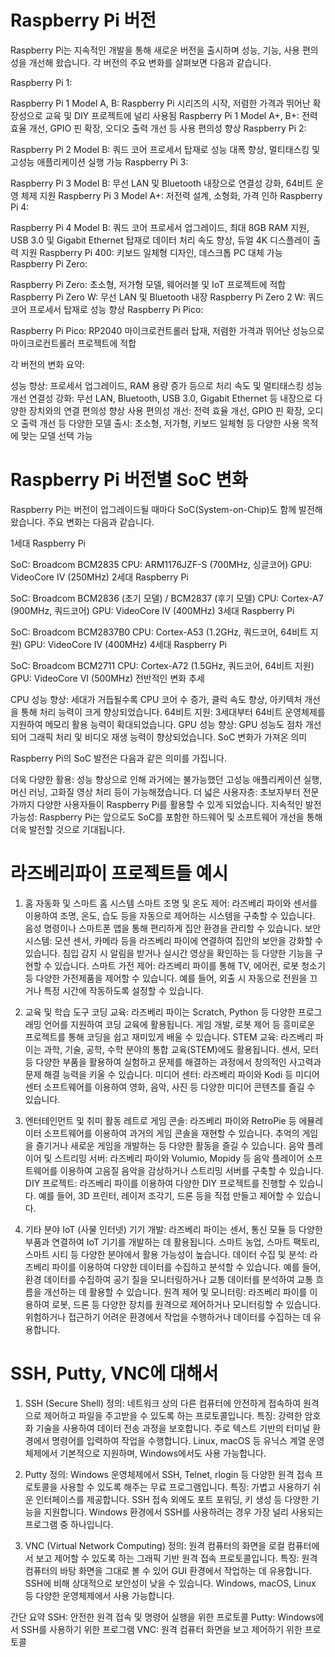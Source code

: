 # Raspberry Pi 버전

Raspberry Pi는 지속적인 개발을 통해 새로운 버전을 출시하며 성능, 기능, 사용 편의성을 개선해 왔습니다. 각 버전의 주요 변화를 살펴보면 다음과 같습니다.

Raspberry Pi 1:

Raspberry Pi 1 Model A, B: Raspberry Pi 시리즈의 시작, 저렴한 가격과 뛰어난 확장성으로 교육 및 DIY 프로젝트에 널리 사용됨
Raspberry Pi 1 Model A+, B+: 전력 효율 개선, GPIO 핀 확장, 오디오 출력 개선 등 사용 편의성 향상
Raspberry Pi 2:

Raspberry Pi 2 Model B: 쿼드 코어 프로세서 탑재로 성능 대폭 향상, 멀티태스킹 및 고성능 애플리케이션 실행 가능
Raspberry Pi 3:

Raspberry Pi 3 Model B: 무선 LAN 및 Bluetooth 내장으로 연결성 강화, 64비트 운영 체제 지원
Raspberry Pi 3 Model A+: 저전력 설계, 소형화, 가격 인하
Raspberry Pi 4:

Raspberry Pi 4 Model B: 쿼드 코어 프로세서 업그레이드, 최대 8GB RAM 지원, USB 3.0 및 Gigabit Ethernet 탑재로 데이터 처리 속도 향상, 듀얼 4K 디스플레이 출력 지원
Raspberry Pi 400: 키보드 일체형 디자인, 데스크톱 PC 대체 가능
Raspberry Pi Zero:

Raspberry Pi Zero: 초소형, 저가형 모델, 웨어러블 및 IoT 프로젝트에 적합
Raspberry Pi Zero W: 무선 LAN 및 Bluetooth 내장
Raspberry Pi Zero 2 W: 쿼드 코어 프로세서 탑재로 성능 향상
Raspberry Pi Pico:

Raspberry Pi Pico: RP2040 마이크로컨트롤러 탑재, 저렴한 가격과 뛰어난 성능으로 마이크로컨트롤러 프로젝트에 적합

각 버전의 변화 요약:

성능 향상: 프로세서 업그레이드, RAM 용량 증가 등으로 처리 속도 및 멀티태스킹 성능 개선
연결성 강화: 무선 LAN, Bluetooth, USB 3.0, Gigabit Ethernet 등 내장으로 다양한 장치와의 연결 편의성 향상
사용 편의성 개선: 전력 효율 개선, GPIO 핀 확장, 오디오 출력 개선 등
다양한 모델 출시: 초소형, 저가형, 키보드 일체형 등 다양한 사용 목적에 맞는 모델 선택 가능

# Raspberry Pi 버전별 SoC 변화

Raspberry Pi는 버전이 업그레이드될 때마다 SoC(System-on-Chip)도 함께 발전해왔습니다. 주요 변화는 다음과 같습니다.

1세대 Raspberry Pi

SoC: Broadcom BCM2835
CPU: ARM1176JZF-S (700MHz, 싱글코어)
GPU: VideoCore IV (250MHz)
2세대 Raspberry Pi

SoC: Broadcom BCM2836 (초기 모델) / BCM2837 (후기 모델)
CPU: Cortex-A7 (900MHz, 쿼드코어)
GPU: VideoCore IV (400MHz)
3세대 Raspberry Pi

SoC: Broadcom BCM2837B0
CPU: Cortex-A53 (1.2GHz, 쿼드코어, 64비트 지원)
GPU: VideoCore IV (400MHz)
4세대 Raspberry Pi

SoC: Broadcom BCM2711
CPU: Cortex-A72 (1.5GHz, 쿼드코어, 64비트 지원)
GPU: VideoCore VI (500MHz)
전반적인 변화 추세

CPU 성능 향상: 세대가 거듭될수록 CPU 코어 수 증가, 클럭 속도 향상, 아키텍처 개선을 통해 처리 능력이 크게 향상되었습니다.
64비트 지원: 3세대부터 64비트 운영체제를 지원하여 메모리 활용 능력이 확대되었습니다.
GPU 성능 향상: GPU 성능도 점차 개선되어 그래픽 처리 및 비디오 재생 능력이 향상되었습니다.
SoC 변화가 가져온 의미

Raspberry Pi의 SoC 발전은 다음과 같은 의미를 가집니다.

더욱 다양한 활용: 성능 향상으로 인해 과거에는 불가능했던 고성능 애플리케이션 실행, 머신 러닝, 고화질 영상 처리 등이 가능해졌습니다.
더 넓은 사용자층: 초보자부터 전문가까지 다양한 사용자들이 Raspberry Pi를 활용할 수 있게 되었습니다.
지속적인 발전 가능성: Raspberry Pi는 앞으로도 SoC를 포함한 하드웨어 및 소프트웨어 개선을 통해 더욱 발전할 것으로 기대됩니다.

# 라즈베리파이 프로젝트들 예시 

1. 홈 자동화 및 스마트 홈 시스템
스마트 조명 및 온도 제어: 라즈베리 파이와 센서를 이용하여 조명, 온도, 습도 등을 자동으로 제어하는 시스템을 구축할 수 있습니다. 음성 명령이나 스마트폰 앱을 통해 편리하게 집안 환경을 관리할 수 있습니다.
보안 시스템: 모션 센서, 카메라 등을 라즈베리 파이에 연결하여 집안의 보안을 강화할 수 있습니다. 침입 감지 시 알림을 받거나 실시간 영상을 확인하는 등 다양한 기능을 구현할 수 있습니다.
스마트 가전 제어: 라즈베리 파이를 통해 TV, 에어컨, 로봇 청소기 등 다양한 가전제품을 제어할 수 있습니다. 예를 들어, 외출 시 자동으로 전원을 끄거나 특정 시간에 작동하도록 설정할 수 있습니다.

2. 교육 및 학습 도구
코딩 교육: 라즈베리 파이는 Scratch, Python 등 다양한 프로그래밍 언어를 지원하여 코딩 교육에 활용됩니다. 게임 개발, 로봇 제어 등 흥미로운 프로젝트를 통해 코딩을 쉽고 재미있게 배울 수 있습니다.
STEM 교육: 라즈베리 파이는 과학, 기술, 공학, 수학 분야의 통합 교육(STEM)에도 활용됩니다. 센서, 모터 등 다양한 부품을 활용하여 실험하고 문제를 해결하는 과정에서 창의적인 사고력과 문제 해결 능력을 키울 수 있습니다.
미디어 센터: 라즈베리 파이와 Kodi 등 미디어 센터 소프트웨어를 이용하여 영화, 음악, 사진 등 다양한 미디어 콘텐츠를 즐길 수 있습니다.

4. 엔터테인먼트 및 취미 활동
레트로 게임 콘솔: 라즈베리 파이와 RetroPie 등 에뮬레이터 소프트웨어를 이용하여 과거의 게임 콘솔을 재현할 수 있습니다. 추억의 게임을 즐기거나 새로운 게임을 개발하는 등 다양한 활동을 즐길 수 있습니다.
음악 플레이어 및 스트리밍 서버: 라즈베리 파이와 Volumio, Mopidy 등 음악 플레이어 소프트웨어를 이용하여 고음질 음악을 감상하거나 스트리밍 서버를 구축할 수 있습니다.
DIY 프로젝트: 라즈베리 파이를 이용하여 다양한 DIY 프로젝트를 진행할 수 있습니다. 예를 들어, 3D 프린터, 레이저 조각기, 드론 등을 직접 만들고 제어할 수 있습니다.

6. 기타 분야
IoT (사물 인터넷) 기기 개발: 라즈베리 파이는 센서, 통신 모듈 등 다양한 부품과 연결하여 IoT 기기를 개발하는 데 활용됩니다. 스마트 농업, 스마트 팩토리, 스마트 시티 등 다양한 분야에서 활용 가능성이 높습니다.
데이터 수집 및 분석: 라즈베리 파이를 이용하여 다양한 데이터를 수집하고 분석할 수 있습니다. 예를 들어, 환경 데이터를 수집하여 공기 질을 모니터링하거나 교통 데이터를 분석하여 교통 흐름을 개선하는 데 활용할 수 있습니다.
원격 제어 및 모니터링: 라즈베리 파이를 이용하여 로봇, 드론 등 다양한 장치를 원격으로 제어하거나 모니터링할 수 있습니다. 위험하거나 접근하기 어려운 환경에서 작업을 수행하거나 데이터를 수집하는 데 유용합니다.

# SSH, Putty, VNC에 대해서 

1. SSH (Secure Shell)
정의: 네트워크 상의 다른 컴퓨터에 안전하게 접속하여 원격으로 제어하고 파일을 주고받을 수 있도록 하는 프로토콜입니다.
특징:
강력한 암호화 기술을 사용하여 데이터 전송 과정을 보호합니다.
주로 텍스트 기반의 터미널 환경에서 명령어를 입력하여 작업을 수행합니다.
Linux, macOS 등 유닉스 계열 운영체제에서 기본적으로 지원하며, Windows에서도 사용 가능합니다.

2. Putty
정의: Windows 운영체제에서 SSH, Telnet, rlogin 등 다양한 원격 접속 프로토콜을 사용할 수 있도록 해주는 무료 프로그램입니다.
특징:
가볍고 사용하기 쉬운 인터페이스를 제공합니다.
SSH 접속 외에도 포트 포워딩, 키 생성 등 다양한 기능을 지원합니다.
Windows 환경에서 SSH를 사용하려는 경우 가장 널리 사용되는 프로그램 중 하나입니다.

3. VNC (Virtual Network Computing)
정의: 원격 컴퓨터의 화면을 로컬 컴퓨터에서 보고 제어할 수 있도록 하는 그래픽 기반 원격 접속 프로토콜입니다.
특징:
원격 컴퓨터의 바탕 화면을 그대로 볼 수 있어 GUI 환경에서 작업하는 데 유용합니다.
SSH에 비해 상대적으로 보안성이 낮을 수 있습니다.
Windows, macOS, Linux 등 다양한 운영체제에서 사용 가능합니다.

간단 요약
SSH: 안전한 원격 접속 및 명령어 실행을 위한 프로토콜
Putty: Windows에서 SSH를 사용하기 위한 프로그램
VNC: 원격 컴퓨터 화면을 보고 제어하기 위한 프로토콜
